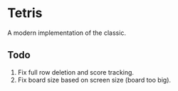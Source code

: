 # Tetris
A modern implementation of the classic.


## Todo
1. Fix full row deletion and score tracking.
2. Fix board size based on screen size (board too big).
